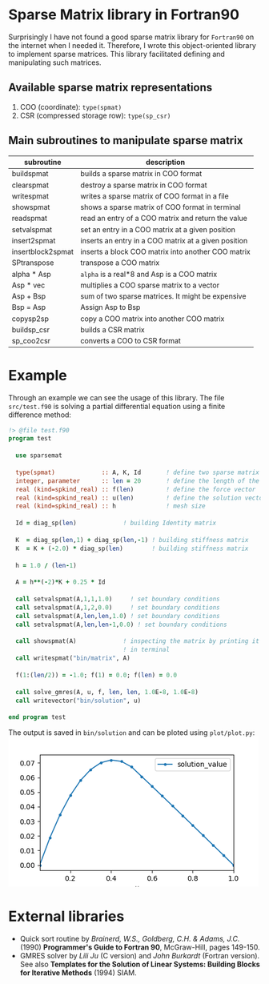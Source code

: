 # Sparse Matrix library in Fortran90

Surprisingly I have not found a good sparse matrix library for
`Fortran90` on the internet when I needed it. Therefore, I wrote this
object-oriented library to implement sparse matrices. This library
facilitated defining and manipulating such matrices. 

## Available sparse matrix representations
1. COO (coordinate):                  `type(spmat)`
2. CSR (compressed storage row):      `type(sp_csr)`

## Main subroutines to manipulate sparse matrix
| subroutine        | description |
|---|---|
| buildspmat        | builds a sparse matrix in COO format                 |
| clearspmat        | destroy a sparse matrix in COO format                |
| writespmat        | writes a sparse matrix of COO format in a file       |
| showspmat         | shows a sparse matrix of COO format in terminal      |
| readspmat         | read an entry of a COO matrix and return the value   |
| setvalspmat       | set an entry in a COO matrix at a given position |
| insert2spmat      | inserts an entry in a COO matrix at a given position |
| insertblock2spmat | inserts a block COO matrix into another COO matrix   |
| SPtranspose       | transpose a COO matrix                               |
| alpha * Asp       | `alpha` is a real*8 and Asp is a COO matrix           |
| Asp * vec         | multiplies a COO sparse matrix to a vector           |
| Asp + Bsp         | sum of two sparse matrices. It might be expensive    |
| Bsp = Asp         | Assign Asp to Bsp                                    |
| copysp2sp         | copy a COO matrix into another COO matrix            |
| buildsp_csr       | builds a CSR matrix                                  |
| sp_coo2csr        | converts a COO to CSR format                         |



# Example
Through an example we can see the usage of this library. The file
`src/test.f90` is solving a partial differential equation using a
finite difference method:

```fortran
!> @file test.f90
program test

  use sparsemat

  type(spmat)             :: A, K, Id       ! define two sparse matrix
  integer, parameter      :: len = 20       ! define the length of the matrices
  real (kind=spkind_real) :: f(len)         ! define the force vector
  real (kind=spkind_real) :: u(len)         ! define the solution vector
  real (kind=spkind_real) :: h              ! mesh size
  
  Id = diag_sp(len)             ! building Identity matrix

  K  = diag_sp(len,1) + diag_sp(len,-1) ! building stiffness matrix
  K  = K + (-2.0) * diag_sp(len)        ! building stiffness matrix

  h = 1.0 / (len-1)

  A = h**(-2)*K + 0.25 * Id

  call setvalspmat(A,1,1,1.0)     ! set boundary conditions
  call setvalspmat(A,1,2,0.0)     ! set boundary conditions
  call setvalspmat(A,len,len,1.0) ! set boundary conditions
  call setvalspmat(A,len,len-1,0.0) ! set boundary conditions
  
  call showspmat(A)             ! inspecting the matrix by printing it
                                ! in terminal
  call writespmat("bin/matrix", A)

  f(1:(len/2)) = -1.0; f(1) = 0.0; f(len) = 0.0
  
  call solve_gmres(A, u, f, len, len, 1.0E-8, 1.0E-8)
  call writevector("bin/solution", u)
  
end program test
```

The output is saved in `bin/solution` and can be ploted using
`plot/plot.py`:
![Solution of the finite difference method](plot/solution.png)

# External libraries

* Quick sort routine by *Brainerd, W.S., Goldberg, C.H. & Adams, J.C.*
  (1990) **Programmer's Guide to Fortran 90**, McGraw-Hill, pages 149-150.
* GMRES solver by *Lili Ju* (C version) and *John Burkardt* (Fortran
  version). See also **Templates for the Solution of Linear Systems:
  Building Blocks for Iterative Methods** (1994) SIAM.

